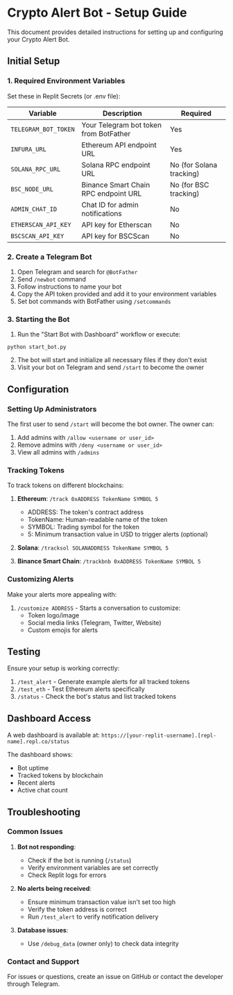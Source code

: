 
# Crypto Alert Bot - Setup Guide

This document provides detailed instructions for setting up and configuring your Crypto Alert Bot.

## Initial Setup

### 1. Required Environment Variables

Set these in Replit Secrets (or .env file):

| Variable | Description | Required |
|----------|-------------|----------|
| `TELEGRAM_BOT_TOKEN` | Your Telegram bot token from BotFather | Yes |
| `INFURA_URL` | Ethereum API endpoint URL | Yes |
| `SOLANA_RPC_URL` | Solana RPC endpoint URL | No (for Solana tracking) |
| `BSC_NODE_URL` | Binance Smart Chain RPC endpoint URL | No (for BSC tracking) |
| `ADMIN_CHAT_ID` | Chat ID for admin notifications | No |
| `ETHERSCAN_API_KEY` | API key for Etherscan | No |
| `BSCSCAN_API_KEY` | API key for BSCScan | No |

### 2. Create a Telegram Bot

1. Open Telegram and search for `@BotFather`
2. Send `/newbot` command
3. Follow instructions to name your bot
4. Copy the API token provided and add it to your environment variables
5. Set bot commands with BotFather using `/setcommands`

### 3. Starting the Bot

1. Run the "Start Bot with Dashboard" workflow or execute:
```
python start_bot.py
```

2. The bot will start and initialize all necessary files if they don't exist
3. Visit your bot on Telegram and send `/start` to become the owner

## Configuration

### Setting Up Administrators

The first user to send `/start` will become the bot owner. The owner can:

1. Add admins with `/allow <username or user_id>`
2. Remove admins with `/deny <username or user_id>`
3. View all admins with `/admins`

### Tracking Tokens

To track tokens on different blockchains:

1. **Ethereum**: `/track 0xADDRESS TokenName SYMBOL 5`
   - ADDRESS: The token's contract address
   - TokenName: Human-readable name of the token
   - SYMBOL: Trading symbol for the token
   - 5: Minimum transaction value in USD to trigger alerts (optional)

2. **Solana**: `/tracksol SOLANADDRESS TokenName SYMBOL 5`

3. **Binance Smart Chain**: `/trackbnb 0xADDRESS TokenName SYMBOL 5`

### Customizing Alerts

Make your alerts more appealing with:

1. `/customize ADDRESS` - Starts a conversation to customize:
   - Token logo/image
   - Social media links (Telegram, Twitter, Website)
   - Custom emojis for alerts

## Testing

Ensure your setup is working correctly:

1. `/test_alert` - Generate example alerts for all tracked tokens
2. `/test_eth` - Test Ethereum alerts specifically
3. `/status` - Check the bot's status and list tracked tokens

## Dashboard Access

A web dashboard is available at:
`https://[your-replit-username].[repl-name].repl.co/status`

The dashboard shows:
- Bot uptime
- Tracked tokens by blockchain
- Recent alerts
- Active chat count

## Troubleshooting

### Common Issues

1. **Bot not responding**:
   - Check if the bot is running (`/status`)
   - Verify environment variables are set correctly
   - Check Replit logs for errors

2. **No alerts being received**:
   - Ensure minimum transaction value isn't set too high
   - Verify the token address is correct
   - Run `/test_alert` to verify notification delivery

3. **Database issues**:
   - Use `/debug_data` (owner only) to check data integrity

### Contact and Support

For issues or questions, create an issue on GitHub or contact the developer through Telegram.
